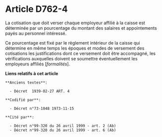 # Article D762-4

La cotisation que doit verser chaque employeur affilié à la caisse est déterminée par un pourcentage du montant des salaires
et appointements payés au personnel intéressé.

Ce pourcentage est fixé par le règlement intérieur de la caisse qui détermine en même temps les époques et modes de versement
des cotisations les justifications dont ce versement doit être accompagné, les vérifications auxquelles doivent se soumettre
éventuellement les employeurs affiliés [*formalités*].

**Liens relatifs à cet article**

	**Anciens textes**:

	  - Décret  1939-02-27 ART. 4

	**Codifié par**:

	  - Décret n°73-1048 1973-11-15

	**Cité par**:

	  - Décret n°99-320 du 26 avril 1999 - art. 2 (Ab)
	  - Décret n°99-320 du 26 avril 1999 - art. 6 (Ab)
